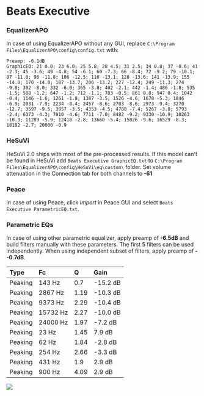 # Beats Executive

### EqualizerAPO
In case of using EqualizerAPO without any GUI, replace `C:\Program Files\EqualizerAPO\config\config.txt`
with:
```
Preamp: -6.1dB
GraphicEQ: 21 0.0; 23 6.0; 25 5.8; 28 4.5; 31 2.5; 34 0.8; 37 -0.6; 41 -2.3; 45 -3.6; 49 -4.8; 54 -6.1; 60 -7.3; 66 -8.4; 72 -9.2; 79 -10.1; 87 -11.0; 96 -11.8; 106 -12.5; 116 -13.1; 128 -13.6; 141 -13.9; 155 -14.0; 170 -14.0; 187 -13.7; 206 -13.2; 227 -12.4; 249 -11.3; 274 -9.8; 302 -8.0; 332 -6.0; 365 -3.8; 402 -2.1; 442 -1.4; 486 -1.8; 535 -1.5; 588 -1.2; 647 -1.2; 712 -1.1; 783 -0.5; 861 0.8; 947 0.4; 1042 -0.4; 1146 -1.6; 1261 -1.8; 1387 -3.5; 1526 -4.6; 1678 -5.3; 1846 -6.9; 2031 -7.9; 2234 -8.4; 2457 -8.6; 2703 -8.6; 2973 -9.4; 3270 -12.7; 3597 -9.5; 3957 -3.5; 4353 -4.5; 4788 -7.4; 5267 -3.8; 5793 -2.4; 6373 -4.3; 7010 -4.6; 7711 -7.0; 8482 -9.2; 9330 -10.9; 10263 -10.3; 11289 -5.9; 12418 -2.8; 13660 -5.4; 15026 -9.6; 16529 -8.3; 18182 -2.7; 20000 -0.9
```

### HeSuVi
HeSuVi 2.0 ships with most of the pre-processed results. If this model can't be found in HeSuVi add
`Beats Executive GraphicEQ.txt` to `C:\Program Files\EqualizerAPO\config\HeSuVi\eq\custom\` folder.
Set volume attenuation in the Connection tab for both channels to **-61**

### Peace
In case of using Peace, click *Import* in Peace GUI and select `Beats Executive ParametricEQ.txt`.

### Parametric EQs
In case of using other parametric equalizer, apply preamp of **-6.5dB** and build filters manually
with these parameters. The first 5 filters can be used independently.
When using independent subset of filters, apply preamp of **--0.7dB**.

| Type    | Fc       |    Q | Gain     |
|:--------|:---------|:-----|:---------|
| Peaking | 143 Hz   | 0.7  | -15.2 dB |
| Peaking | 2867 Hz  | 1.19 | -10.3 dB |
| Peaking | 9373 Hz  | 2.29 | -10.4 dB |
| Peaking | 15732 Hz | 2.27 | -10.0 dB |
| Peaking | 24000 Hz | 1.97 | -7.2 dB  |
| Peaking | 23 Hz    | 1.45 | 7.9 dB   |
| Peaking | 62 Hz    | 1.84 | -2.8 dB  |
| Peaking | 254 Hz   | 2.66 | -3.3 dB  |
| Peaking | 431 Hz   | 1.9  | 2.9 dB   |
| Peaking | 900 Hz   | 4.09 | 2.9 dB   |

![](https://raw.githubusercontent.com/jaakkopasanen/AutoEq/master/results/rtings/rtings/Beats%20Executive/Beats%20Executive.png)